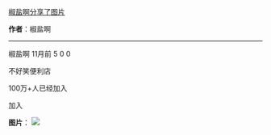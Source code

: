 

[椒盐啊分享了图片](https://m.okjike.com/originalPosts/664a0d789ef9ad76d1ed03fa?s=ewoidSI6ICI1N2Y0ZGFjYWI2YzFlNTEzMDBiMDQyNmQiCn0=)

**作者**：椒盐啊

---

椒盐啊
11月前
5
0
0

不好笑便利店

100万+人已经加入

加入

**图片**：
![](https://cdnv2.ruguoapp.com/FhoKVXLwMES2It-t753WgpU2wXwtv3.jpg?imageMogr2/auto-orient/thumbnail/1500x2000%3E/interlace/1)